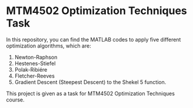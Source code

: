 # MTM4502 Optimization Techniques Task
In this repository, you can find the MATLAB codes to apply five different optimization algorithms, which are:
1) Newton-Raphson
2) Hestenes-Stiefel
3) Polak-Ribiére
4) Fletcher-Reeves
5) Gradient Descent (Steepest Descent)
to the Shekel 5 function.

This project is given as a task for MTM4502 Optimization Techniques course.
